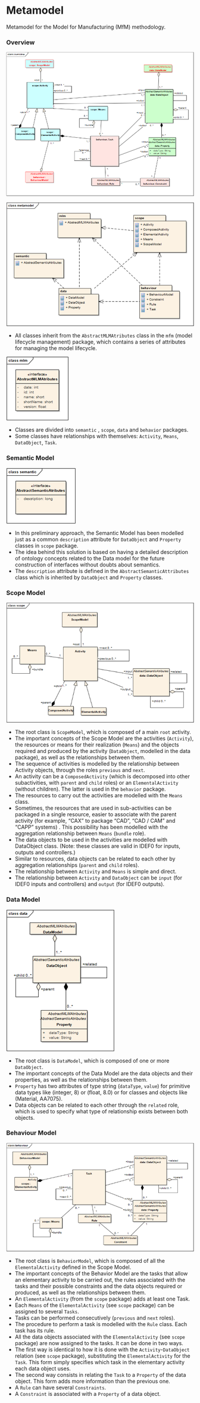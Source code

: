 # Metamodel
Metamodel for the Model for Manufacturing (MfM) methodology.

### Overview

![metamodel_overview](overview.png)

![metamodel](metamodel.png)

- All classes inherit from the `AbstractMLMAtributes` class in the `mfm` (model lifecycle management) package, which contains a series of attributes for managing the model lifecycle.

![metamodel_mlm](mlm.png)

- Classes are divided into `semantic` , `scope`, `data` and `behavior` packages.
- Some classes have relationships with themselves: `Activity`, `Means`, `DataObject`, `Task`.


### Semantic Model

![metamodel_semantic](semantic.png)

- In this preliminary approach, the Semantic Model has been modelled just as a common `description` attribute for `DataObject` and `Property` classes in `scope` package.
- The idea behind this solution is based on having a detailed description of ontology concepts related to the Data model for the future construction of interfaces without doubts about semantics.
- The `description` attribute is defined in the `AbstractSemanticAttributes` class which is inherited by `DataObject` and `Property` classes.

### Scope Model

![metamodel_scope](scope.png)

- The root class is `ScopeModel`, which is composed of a main `root` activity.
- The important concepts of the Scope Model are the activities (`Activity`), the resources or means for their realization (`Means`) and the objects required and produced by the activity (`DataObject`, modelled in the data package), as well as the relationships between them.
- The sequence of activities is modelled by the relationship between Activity objects, through the roles `previous` and `next`.
- An activity can be a `ComposedActivity` (which is decomposed into other subactivities, with `parent` and `child` roles) or an `ElementalActivity` (without children). The latter is used in the `behavior` package.
- The resources to carry out the activities are modelled with the `Means` class.
- Sometimes, the resources that are used in sub-activities can be packaged in a single resource, easier to associate with the parent activity (for example, “CAX” to package “CAD”, “CAD / CAM” and “CAPP” systems) . This possibility has been modelled with the aggregation relationship between `Means` (`bundle` role).
- The data objects to be used in the activities are modelled with DataObject class. (Note: these classes are valid in IDEF0 for inputs, outputs and controllers.)
- Similar to resources, data objects can be related to each other by aggregation relationships (`parent` and `child` roles).
- The relationship between `Activity` and `Means` is simple and direct.
- The relationship between `Activity` and `DataObject` can be `input` (for IDEF0 inputs and controllers) and `output` (for IDEF0 outputs).

### Data Model

![metamodel_data](data.png)

- The root class is `DataModel`, which is composed of one or more `DataObject`.
- The important concepts of the Data Model are the data objects and their properties, as well as the relationships between them.
- `Property` has two attributes of type string (`dataType`, `value`) for primitive data types like (integer, 8) or (float, 8.0) or for classes and objects like (Material, AA7075).
- Data objects can be related to each other through the `related` role, which is used to specify what type of relationship exists between both objects.

### Behaviour Model

![metamodel_behaviour](behaviour.png)

- The root class is `BehaviorModel`, which is composed of all the `ElementalActivity` defined in the Scope Model.
- The important concepts of the Behavior Model are the tasks that allow an elementary activity to be carried out, the rules associated with the tasks and their possible constraints and the data objects required or produced, as well as the relationships between them.
- An `ElementalActivity` (from the `scope` package) adds at least one Task.
- Each `Means` of the `ElementalActivity` (see `scope` package) can be assigned to several `Tasks`.
- Tasks can be performed consecutively (`previous` and `next` roles).
- The procedure to perform a task is modelled with the `Rule` class. Each task has its rule.
- All the data objects associated with the `ElementalActivity` (see `scope` package) are now assigned to the tasks. It can be done in two ways.
- The first way is identical to how it is done with the `Activity`-`DataObject` relation (see `scope` package), substituting the `ElementalActivity` for the `Task`. This form simply specifies which task in the elementary activity each data object uses.
- The second way consists in relating the `Task` to a `Property` of the data object. This form adds more information than the previous one.
- A `Rule` can have several `Constraints`.
- A `Constraint` is associated with a `Property` of a data object.

